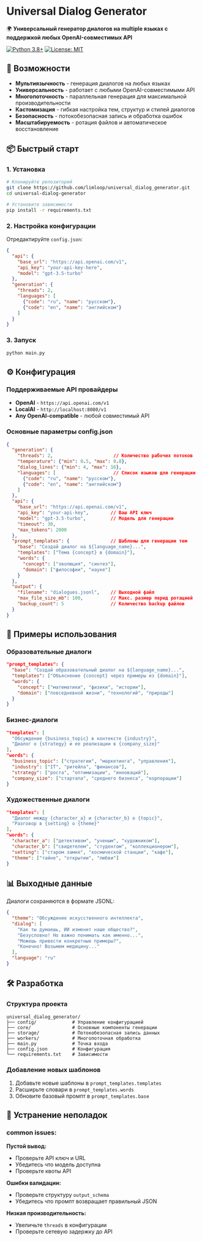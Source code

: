 # Universal Dialog Generator

🌍 **Универсальный генератор диалогов на multiple языках с поддержкой любых OpenAI-совместимых API**

[![Python 3.8+](https://img.shields.io/badge/python-3.8+-blue.svg)](https://www.python.org/downloads/)
[![License: MIT](https://img.shields.io/badge/License-MIT-yellow.svg)](https://github.com/limloop/universal_dialog_generator/blob/main/LICENSE)

## 🚀 Возможности

- **Мультиязычность** - генерация диалогов на любых языках
- **Универсальность** - работает с любыми OpenAI-совместимыми API
- **Многопоточность** - параллельная генерация для максимальной производительности  
- **Кастомизация** - гибкая настройка тем, структур и стилей диалогов
- **Безопасность** - потокобезопасная запись и обработка ошибок
- **Масштабируемость** - ротация файлов и автоматическое восстановление

## 📦 Быстрый старт

### 1. Установка

```bash
# Клонируйте репозиторий
git clone https://github.com/limloop/universal_dialog_generator.git
cd universal-dialog-generator

# Установите зависимости
pip install -r requirements.txt
```

### 2. Настройка конфигурации

Отредактируйте `config.json`:

```json
{
  "api": {
    "base_url": "https://api.openai.com/v1",
    "api_key": "your-api-key-here",
    "model": "gpt-3.5-turbo"
  },
  "generation": {
    "threads": 2,
    "languages": [
      {"code": "ru", "name": "русском"},
      {"code": "en", "name": "английском"}
    ]
  }
}
```

### 3. Запуск

```bash
python main.py
```

## ⚙️ Конфигурация

### Поддерживаемые API провайдеры

- **OpenAI** - `https://api.openai.com/v1`
- **LocalAI** - `http://localhost:8080/v1` 
- **Any OpenAI-compatible** - любой совместимый API

### Основные параметры config.json

```json
{
  "generation": {
    "threads": 2,                      // Количество рабочих потоков
    "temperature": {"min": 0.5, "max": 0.8},
    "dialog_lines": {"min": 4, "max": 16},
    "languages": [                     // Список языков для генерации
      {"code": "ru", "name": "русском"},
      {"code": "en", "name": "английском"}
    ]
  },
  "api": {
    "base_url": "https://api.openai.com/v1",
    "api_key": "your-api-key",        // Ваш API ключ
    "model": "gpt-3.5-turbo",         // Модель для генерации
    "timeout": 30,
    "max_tokens": 2000
  },
  "prompt_templates": {               // Шаблоны для генерации тем
    "base": "Создай диалог на ${language_name}...",
    "templates": ["Тема {concept} в {domain}"],
    "words": {
      "concept": ["эволюция", "синтез"],
      "domain": ["философии", "науке"]
    }
  },
  "output": {
    "filename": "dialogues.jsonl",    // Выходной файл
    "max_file_size_mb": 100,          // Макс. размер перед ротацией
    "backup_count": 5                 // Количество backup файлов
  }
}
```

## 🎯 Примеры использования

### Образовательные диалоги
```json
"prompt_templates": {
  "base": "Создай образовательный диалог на ${language_name}...",
  "templates": ["Объяснение {concept} через примеры из {domain}"],
  "words": {
    "concept": ["математики", "физики", "истории"],
    "domain": ["повседневной жизни", "технологий", "природы"]
  }
}
```

### Бизнес-диалоги  
```json
"templates": [
  "Обсуждение {business_topic} в контексте {industry}",
  "Диалог о {strategy} и ее реализации в {company_size}"
],
"words": {
  "business_topic": ["стратегии", "маркетинга", "управления"],
  "industry": ["IT", "ритейла", "финансов"],
  "strategy": ["роста", "оптимизации", "инноваций"],
  "company_size": ["стартапа", "среднего бизнеса", "корпорации"]
}
```

### Художественные диалоги
```json
"templates": [
  "Диалог между {character_a} и {character_b} о {topic}",
  "Разговор в {setting} о {theme}"
],
"words": {
  "character_a": ["детективом", "ученым", "художником"],
  "character_b": ["свидетелем", "студентом", "коллекционером"],
  "setting": ["старом замке", "космической станции", "кафе"],
  "theme": ["тайне", "открытии", "любви"]
}
```

## 📊 Выходные данные

Диалоги сохраняются в формате JSONL:

```json
{
  "theme": "Обсуждение искусственного интеллекта",
  "dialog": [
    "Как ты думаешь, ИИ изменит наше общество?",
    "Безусловно! Но важно понимать как именно...",
    "Можешь привести конкретные примеры?",
    "Конечно! Возьмем медицину..."
  ],
  "language": "ru"
}
```

## 🛠️ Разработка

### Структура проекта

```
universal_dialog_generator/
├── config/             # Управление конфигурацией
├── core/               # Основные компоненты генерации
├── storage/            # Потокобезопасная запись данных  
├── workers/            # Многопоточная обработка
├── main.py             # Точка входа
├── config.json         # Конфигурация
└── requirements.txt    # Зависимости
```

### Добавление новых шаблонов

1. Добавьте новые шаблоны в `prompt_templates.templates`
2. Расширьте словари в `prompt_templates.words` 
3. Обновите базовый промпт в `prompt_templates.base`

## 🐛 Устранение неполадок

### common issues:

**Пустой вывод:**
- Проверьте API ключ и URL
- Убедитесь что модель доступна
- Проверьте квоты API

**Ошибки валидации:**
- Проверьте структуру `output_schema`
- Убедитесь что промпт возвращает правильный JSON

**Низкая производительность:**
- Увеличьте `threads` в конфигурации
- Проверьте сетевую задержку до API